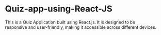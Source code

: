 # Quiz-app-using-React-JS
This is a Quiz Application built using React.js. It is designed to be responsive and user-friendly, making it accessible across different devices.
